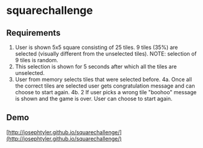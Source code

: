 squarechallenge
===============

Requirements
------------

1. User is shown 5x5 square consisting of 25 tiles. 9 tiles (35%) are selected (visually different from the unselected tiles). NOTE: selection of 9 tiles is random.
2. This selection is shown for 5 seconds after which all the tiles are unselected.
3. User from memory selects tiles that were selected before.
4a. Once all the correct tiles are selected user gets congratulation message and can choose to start again.
4b. 2 If user picks a wrong tile "boohoo" message is shown and the game is over. User can choose to start again.

Demo
----

[http://josephtyler.github.io/squarechallenge/](http://josephtyler.github.io/squarechallenge/)

